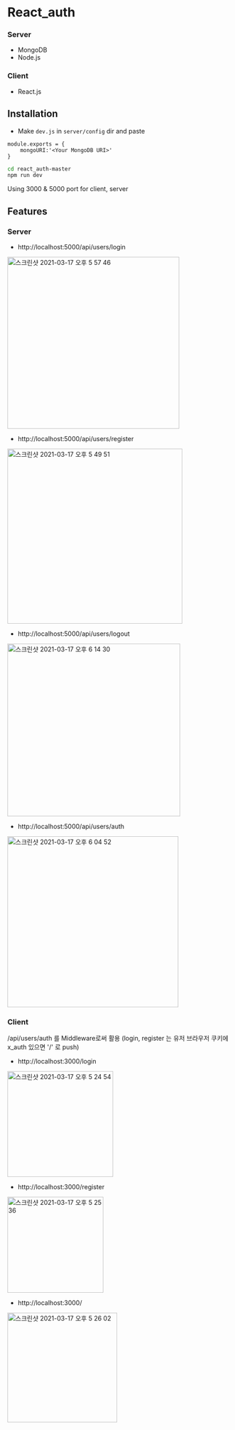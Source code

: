 # React_auth

### Server
- MongoDB
- Node.js



### Client
- React.js

## Installation
- Make ```dev.js``` in ```server/config``` dir and paste
```
module.exports = {
    mongoURI:'<Your MongoDB URI>'
}
```

```sh
cd react_auth-master
npm run dev
```
Using 3000 & 5000 port for client, server


## Features

### Server 

- http://localhost:5000/api/users/login
<img width="387" alt="스크린샷 2021-03-17 오후 5 57 46" src="https://user-images.githubusercontent.com/19744909/111442864-27cde000-874c-11eb-8f0a-ddad14691ae4.png">

- http://localhost:5000/api/users/register
<img width="394" alt="스크린샷 2021-03-17 오후 5 49 51" src="https://user-images.githubusercontent.com/19744909/111442620-e2a9ae00-874b-11eb-8e8e-4cb7de432083.png">

- http://localhost:5000/api/users/logout
<img width="389" alt="스크린샷 2021-03-17 오후 6 14 30" src="https://user-images.githubusercontent.com/19744909/111443339-a034a100-874c-11eb-9ddf-ba0e92e88dd2.png">

- http://localhost:5000/api/users/auth
<img width="385" alt="스크린샷 2021-03-17 오후 6 04 52" src="https://user-images.githubusercontent.com/19744909/111442915-35836580-874c-11eb-88c2-9b87adfec303.png">



### Client

/api/users/auth 를 Middleware로써 활용
(login, register 는 유저 브라우저 쿠키에 x_auth 있으면 '/' 로 push)


- http://localhost:3000/login
<img width="238" alt="스크린샷 2021-03-17 오후 5 24 54" src="https://user-images.githubusercontent.com/19744909/111436763-b2f7a780-8745-11eb-8f3d-013c490df480.png">

- http://localhost:3000/register
<img width="216" alt="스크린샷 2021-03-17 오후 5 25 36" src="https://user-images.githubusercontent.com/19744909/111436856-cb67c200-8745-11eb-96e7-ed71253ef83a.png">

- http://localhost:3000/
<img width="247" alt="스크린샷 2021-03-17 오후 5 26 02" src="https://user-images.githubusercontent.com/19744909/111436921-da4e7480-8745-11eb-8c3b-ba00b34a1ebf.png">
